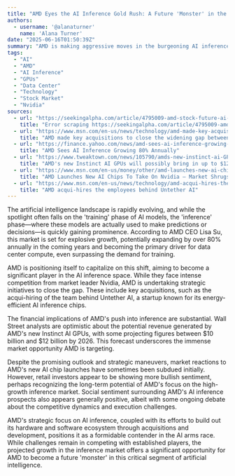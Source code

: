 ```yaml
---
title: "AMD Eyes the AI Inference Gold Rush: A Future 'Monster' in the Making?"
authors:
  - username: '@alanaturner'
    name: 'Alana Turner'
date: "2025-06-16T01:50:39Z"
summary: "AMD is making aggressive moves in the burgeoning AI inference market, with leadership projecting massive growth and analysts anticipating billions in revenue from new Instinct GPUs. While challenging Nvidia's lead involves strategic acquisitions and overcoming software hurdles, the company's focus on inference signals a major play in the AI race."
tags:
  - "AI"
  - "AMD"
  - "AI Inference"
  - "GPUs"
  - "Data Center"
  - "Technology"
  - "Stock Market"
  - "Nvidia"
sources:
  - url: "https://seekingalpha.com/article/4795009-amd-stock-future-ai-inference-monster"
    title: "Error scraping https://seekingalpha.com/article/4795009-amd-stock-future-ai-inference-monster: 403 Client Error: Forbidden for url: https://seekingalpha.com/article/4795009-amd-stock-future-ai-inference-monster"
  - url: "https://www.msn.com/en-us/news/technology/amd-made-key-acquisitions-to-close-the-widening-gap-between-its-instinct-GPUs-and-Nvidias-Blackwell-accelerators-but-will-it-be-enough/ar-AA1GGcZQ"
    title: "AMD made key acquisitions to close the widening gap between its Instinct GPUs and Nvidia's Blackwell accelerators - but will it be enough?"
  - url: "https://finance.yahoo.com/news/amd-sees-ai-inference-growing-122429678.html"
    title: "AMD Sees AI Inference Growing 80% Annually"
  - url: "https://www.tweaktown.com/news/105790/amds-new-instinct-ai-GPUs-will-possibly-bring-in-up-to-12-billion-revenue-for-2026/index.html"
    title: "AMD's new Instinct AI GPUs will possibly bring in up to $12 billion in revenue for 2026"
  - url: "https://www.msn.com/en-us/money/other/amd-launches-new-ai-chips-to-take-on-nvidia-market-shrugs-but-retail-turns-bullish/ar-AA1GD6Dk"
    title: "AMD Launches New AI Chips To Take On Nvidia — Market Shrugs, But Retail Turns Bullish"
  - url: "https://www.msn.com/en-us/news/technology/amd-acqui-hires-the-employees-behind-untether-ai/ar-AA1GdXsW"
    title: "AMD acqui-hires the employees behind Untether AI"
---
```


The artificial intelligence landscape is rapidly evolving, and while the spotlight often falls on the 'training' phase of AI models, the 'inference' phase—where these models are actually used to make predictions or decisions—is quickly gaining prominence. According to AMD CEO Lisa Su, this market is set for explosive growth, potentially expanding by over 80% annually in the coming years and becoming the primary driver for data center compute, even surpassing the demand for training.

AMD is positioning itself to capitalize on this shift, aiming to become a significant player in the AI inference space. While they face intense competition from market leader Nvidia, AMD is undertaking strategic initiatives to close the gap. These include key acquisitions, such as the acqui-hiring of the team behind Untether AI, a startup known for its energy-efficient AI inference chips.

The financial implications of AMD's push into inference are substantial. Wall Street analysts are optimistic about the potential revenue generated by AMD's new Instinct AI GPUs, with some projecting figures between $10 billion and $12 billion by 2026. This forecast underscores the immense market opportunity AMD is targeting.

Despite the promising outlook and strategic maneuvers, market reactions to AMD's new AI chip launches have sometimes been subdued initially. However, retail investors appear to be showing more bullish sentiment, perhaps recognizing the long-term potential of AMD's focus on the high-growth inference market. Social sentiment surrounding AMD's AI inference prospects also appears generally positive, albeit with some ongoing debate about the competitive dynamics and execution challenges.

AMD's strategic focus on AI inference, coupled with its efforts to build out its hardware and software ecosystem through acquisitions and development, positions it as a formidable contender in the AI arms race. While challenges remain in competing with established players, the projected growth in the inference market offers a significant opportunity for AMD to become a future 'monster' in this critical segment of artificial intelligence.
